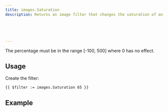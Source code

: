 ```yaml
---
title: images.Saturation
description: Returns an image filter that changes the saturation of an image.





---
```


The percentage must be in the range [-100, 500] where 0 has no effect.

## Usage

Create the filter:

```go-html-template
{{ $filter := images.Saturation 65 }}
```



## Example


